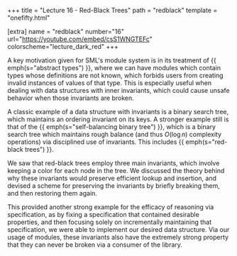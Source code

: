 +++
title = "Lecture 16 - Red-Black Trees"
path = "redblack"
template = "onefifty.html"

[extra]
name = "redblack"
number="16"
url="https://youtube.com/embed/csS1WNGTEFc"
colorscheme="lecture_dark_red"
+++

A key motivation given for SML's module system is in its treatment of {{
emph(s="abstract types") }}, where we can have modules which contain types whose
definitions are not known, which forbids users from creating invalid instances
of values of that type. This is especially useful when dealing with data
structures with inner invariants, which could cause unsafe behavior when those
invariants are broken.

A classic example of a data structure with invariants is a binary search tree,
which maintains an ordering invariant on its keys. A stronger example still is
that of the {{ emph(s="self-balancing binary tree") }}, which is a binary search
tree which maintains rough balance (and thus $O(\log n)$ complexity operations)
via disciplined use of invariants. This includes {{ emph(s="red-black trees") }}.

We saw that red-black trees employ three main invariants, which involve keeping
a color for each node in the tree. We discussed the theory behind why these
invariants would preserve efficient lookup and insertion, and devised a scheme
for preserving the invariants by briefly breaking them, and then restoring them
again.

This provided another strong example for the efficacy of reasoning via
specification, as by fixing a specification that contained desirable properties,
and then focusing solely on incrementally maintaining that specification, we
were able to implement our desired data structure. Via our usage of modules,
these invariants also have the extremely strong property that they can never be
broken via a consumer of the library.